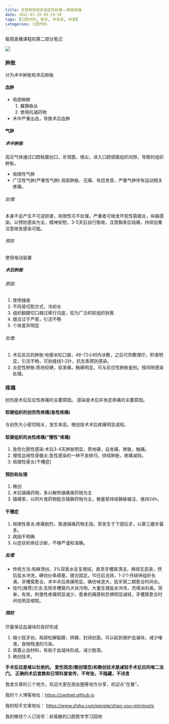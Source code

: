 ```yaml
---
title: 牙拔除局部并发症的处理——肿胀疼痛
date: 2022-03-20 09:19:39
tags: [口腔外科, 拔牙, 并发症, 网课]
categories: 口腔外科
---
```

极周直播课程的第二部分笔记

![](https://zymblog-1258069789.cos.ap-chengdu.myqcloud.com/blog0284-by/01.jpg)

### 肿胀
分为术中肿胀和术后肿胀
#### 血肿
- 局部麻醉
    1. 翼静脉丛
    2. 使用抗凝药物
- 术中严重出血，导致术后血肿

#### 气肿
##### 术中肿胀
高压气体通过口腔粘膜创口，牙周膜，根尖，进入口腔颌面组织间隙，导致的组织肿胀。
- 局限性气肿
- 广泛性气肿(严重性气肿)
  局部肿胀、无痛、有捻发音，严重气肿伴有运动相关疼痛。

###### 处理:
本身不会产生不可逆损害，局限性可不处理，严重者可继发坏死性筋膜炎，纵膈感染。以预防感染为主，精神安慰，3-5天后自行吸收。注意胸骨后钝痛，持续加重注意继发感染可能。

###### 预防
使用电动装置

##### 术后肿胀
###### 原因:
1. 使用锤凿
2. 不同骨切割方式，冷却水
3. 组织翻瓣切口越过移行沟底，较为广泛的软组织剥离
4. 缝合过于严密，引流不畅
5. 个体差异明显

###### 处理:

1. 术后反应的肿胀:地塞米松口服，48-72小时内冰敷，之后可热敷理疗。积液明显，引流不畅，可拆缝线1-2针，抗生素预防感染。
2. 炎症性肿胀:质地较硬，自发痛，触痛明显，可与反应性肿胀鉴别。按间隙感染处理。
    

### 疼痛
创伤是术后反应性疼痛的主要原因。
感染是术后并发症疼痛的主要原因。
#### 软硬组织的创伤性疼痛(急性疼痛)
与创伤大小密切相关，发生率高。微创技术术后疼痛明显减轻。
#### 软硬组织的炎性疼痛(“慢性”疼痛)
1. 急性化脓性感染:术后3-4天肿胀明显，质地硬，自发痛，肿胀，触痛。
2. 慢性边缘性骨髓炎:急性感染的一种不良转归，持续肿胀，疼痛减轻。
3. 局限性骨炎(干槽症)
#### 预防和处理
1. 微创
2. 术后镇痛药物，多以解热镇痛类药物为主
3. 镇痛泵，以阿片类药物配合镇静药物为主，微量泵持续静脉输注，维持24h。

#### 干槽症
1. 局限性骨炎:疼痛剧烈，普通镇痛药物无效。常发生于下颌后牙，以第三磨牙最多。
2. 病因不明确
3. 以症状和体征诊断，不够严谨和准确。

##### 处理
- 传统方法:局麻清创，3%双氧水反复擦拭，直至牙槽窝清洁，棉球无恶臭，然后盐水冲洗，碘仿纱条填塞，缝合固定。10日后去除，1-2个月结缔组织长满，牙槽窝愈合。术中术后疼痛明显，碘仿味道大，拔牙窝二期愈合时间长。
- 现代(推荐)方法:去除牙槽窝内大块污物，大量生理盐水冲洗，充填派利奥。简单，有效，刺激性疼痛明显减少，患者的痛感和恐惧明显减轻，牙槽窝愈合时间也明显缩短。

##### 预防
尽量保证血凝块的良好形成
1. 缩小拔牙创，局部松解黏膜，转瓣，封闭创面，可以起到保护血凝块，减少唾液，食物残渣的污染。
2. 填塞止血材料，有助于血凝块形成，减少脱落。
3. 微创技术。



**手术反应是难以杜绝的。
爱伤观念(微创理念)和微创技术是减轻手术反应的唯二法门。
正确的术后宣教和日常科普宣传，不夸张，不隐藏，不讳言**



我发文章的三个地方，欢迎大家在朋友圈等地方分享，欢迎点“在看”。

我的个人博客地址：https://zwdnet.github.io

我的知乎文章地址： https://www.zhihu.com/people/zhao-you-min/posts

我的微信个人订阅号：赵瑜敏的口腔医学学习园地


